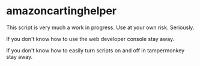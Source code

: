 # amazoncartinghelper

This script is very much a work in progress.  Use at your own risk.  Seriously.

If you don't know how to use the web developer console stay away.

If you don't know how to easily turn scripts on and off in
tampermonkey stay away.

